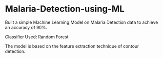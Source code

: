 # Malaria-Detection-using-ML

Built a simple Machine Learning Model on Malaria Detection data to achieve an accuracy of 90%. 


Classifier Used: Random Forest


The model is based on the feature extraction technique of contour detection.
